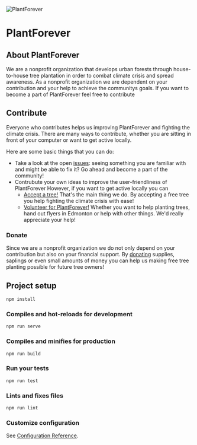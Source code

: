 ![PlantForever](https://www.plantforever.org/img/plantforever.a45e311a.webp)
# PlantForever

## About PlantForever
We are a nonprofit organization that develops urban forests through house-to-house tree plantation in order to combat climate crisis and spread awareness. As a nonprofit organization we are dependent on your contribution and your help to achieve the communitys goals.
If you want to become a part of PlantForever feel free to contribute

## Contribute
Everyone who contributes helps us improving PlantForever and fighting the climate crisis. There are many ways to contribute, whether you are sitting in front of your computer or want to get active locally.

Here are some basic things that you can do:
- Take a look at the open [issues](https://github.com/ChingChang9/PlantForever/issues): seeing something you are familiar with and might be able to fix it? Go ahead and become a part of the community!
- Contrubute your own ideas to improve the user-friendliness of PlantForever
However, if you want to get active locally you can
  - [Accept a tree!](https://www.plantforever.org/accept-a-tree) That's the main thing we do. By accepting a free tree you help fighting the climate crisis with ease!
  - [Volunteer for PlantForever!](https://www.plantforever.org/volunteer-registration) Whether you want to help planting trees, hand out flyers in Edmonton or help with other things. We'd really appreciate your help!
### Donate
Since we are a nonprofit organization we do not only depend on your contribution but also on your financial support.
By [donating](https://www.plantforever.org/donate) supplies, saplings or even small amounts of money you can help us making free tree planting possible for future tree owners!


## Project setup
```
npm install
```

### Compiles and hot-reloads for development
```
npm run serve
```

### Compiles and minifies for production
```
npm run build
```

### Run your tests
```
npm run test
```

### Lints and fixes files
```
npm run lint
```

### Customize configuration
See [Configuration Reference](https://cli.vuejs.org/config/).
